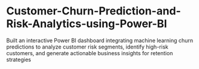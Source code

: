 # Customer-Churn-Prediction-and-Risk-Analytics-using-Power-BI
Built an interactive Power BI dashboard integrating machine learning churn predictions to analyze customer risk segments, identify high-risk customers, and generate actionable business insights for retention strategies
